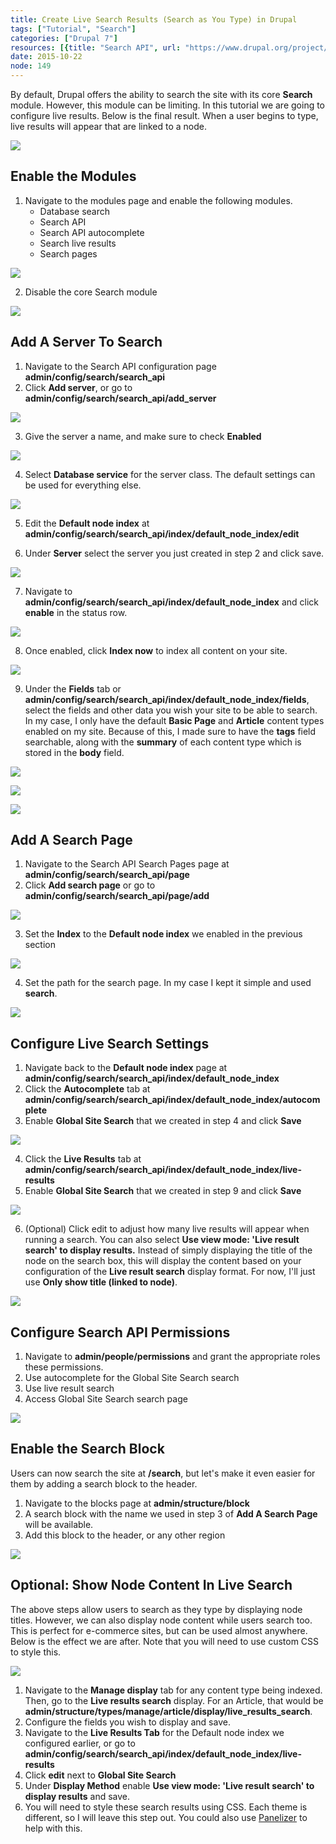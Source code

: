 ```yaml
---
title: Create Live Search Results (Search as You Type) in Drupal
tags: ["Tutorial", "Search"]
categories: ["Drupal 7"]
resources: [{title: "Search API", url: "https://www.drupal.org/project/search_api"}, {title: "Search API Autocomplete", url: "https://www.drupal.org/project/search_api_autocomplete"}, {title: "Search API live results", url: "https://www.drupal.org/project/search_api_live_results"}]
date: 2015-10-22
node: 149
---
```


By default, Drupal offers the ability to search the site with its core **Search**  module. However, this module can be limiting. In this tutorial we are going to configure live results. Below is the final result. When a user begins to type, live results will appear that are linked to a node.

![](/assets/images/posts/create-live-search-results-search-you-type-drupal/live-search-1.gif)

## Enable the Modules

1. Navigate to the modules page and enable the following modules.
    - Database search
    - Search API
    - Search API autocomplete
    - Search live results
    - Search pages
 
 ![](/assets/images/posts/create-live-search-results-search-you-type-drupal/Screen-Shot-2015-10-22-at-5.39.25-AM.png)

2. Disable the core Search module  

![](/assets/images/posts/create-live-search-results-search-you-type-drupal/Screen-Shot-2015-10-22-at-6.16.41-AM.png)

## Add A Server To Search

1. Navigate to the Search API configuration page **admin/config/search/search\_api**
2. Click  **Add server**, or go to **admin/config/search/search\_api/add\_server**

![](/assets/images/posts/create-live-search-results-search-you-type-drupal/Screen-Shot-2015-10-22-at-5.41.28-AM.png)

3. Give the server a name, and make sure to check **Enabled**  

![](/assets/images/posts/create-live-search-results-search-you-type-drupal/Screen-Shot-2015-10-22-at-5.41.56-AM.png)

4. Select **Database service**  for the server class. The default settings can be used for everything else.  

![](/assets/images/posts/create-live-search-results-search-you-type-drupal/Screen-Shot-2015-10-22-at-5.42.10-AM.png)

5. Edit the  **Default node index** at **admin/config/search/search\_api/index/default\_node\_index/edit**

6. Under  **Server** select the server you just created in step 2 and click save.  

![](/assets/images/posts/create-live-search-results-search-you-type-drupal/Screen-Shot-2015-10-22-at-5.46.06-AM.png)

7. Navigate to **admin/config/search/search\_api/index/default\_node\_index** and click  **enable**  in the status row.  

![](/assets/images/posts/create-live-search-results-search-you-type-drupal/Screen-Shot-2015-10-22-at-5.47.51-AM.png)

8. Once enabled, click **Index now**  to index all content on your site.  

![](/assets/images/posts/create-live-search-results-search-you-type-drupal/Screen-Shot-2015-10-23-at-6.31.55-AM.png)

9. Under the  **Fields**  tab or **admin/config/search/search\_api/index/default\_node\_index/fields**, select the fields and other data you wish your site to be able to search. In my case, I only have the default  **Basic Page**  and  **Article**  content types enabled on my site. Because of this, I made sure to have the  **tags**  field searchable, along with the  **summary**  of each content type which is stored in the  **body**  field.  

![](/assets/images/posts/create-live-search-results-search-you-type-drupal/Screen-Shot-2015-10-22-at-5.50.25-AM.png)

![](/assets/images/posts/create-live-search-results-search-you-type-drupal/Screen-Shot-2015-10-22-at-5.50.48-AM.png)  

![](/assets/images/posts/create-live-search-results-search-you-type-drupal/Screen-Shot-2015-10-23-at-6.27.13-AM.png)

## Add A Search Page​

1. Navigate to the Search API Search Pages page at **admin/config/search/search\_api/page**
2. Click  **Add search page**  or go to **admin/config/search/search\_api/page/add**
 
![](/assets/images/posts/create-live-search-results-search-you-type-drupal/Screen-Shot-2015-10-22-at-5.55.40-AM.png)

3. Set the  **Index**  to the  **Default node index** we enabled in the previous section

![](/assets/images/posts/create-live-search-results-search-you-type-drupal/Screen-Shot-2015-10-22-at-6.06.48-AM.png)

4. Set the path for the search page. In my case I kept it simple and used **search**.

![](/assets/images/posts/create-live-search-results-search-you-type-drupal/Screen-Shot-2015-10-22-at-6.06.59-AM.png)

## Configure Live Search Settings

1. Navigate back to the  **Default node index** page at **admin/config/search/search\_api/index/default\_node\_index**
2. Click the  **Autocomplete**  tab at **admin/config/search/search\_api/index/default\_node\_index/autocomplete**
3. Enable  **Global Site Search**  that we created in step 4 and click  **Save**  

![](/assets/images/posts/create-live-search-results-search-you-type-drupal/Screen-Shot-2015-10-22-at-6.11.42-AM.png)

4. Click the  **Live Results** tab at **admin/config/search/search\_api/index/default\_node\_index/live-results**
5. Enable  **Global Site Search**  that we created in step 9 and click  **Save**  

![](/assets/images/posts/create-live-search-results-search-you-type-drupal/Screen-Shot-2015-10-22-at-6.11.42-AM.png)

6. (​Optional) Click edit to adjust how many live results will appear when running a search. You can also select  **Use view mode: 'Live result search' to display results.**  Instead of simply displaying the title of the node on the search box, this will display the content based on your configuration of the  **Live result search**  display format. For now, I'll just use **Only show title (linked to node)**.  
 
 ![](/assets/images/posts/create-live-search-results-search-you-type-drupal/Screen-Shot-2015-10-22-at-6.12.17-AM.png)

## Configure Search API Permissions

1. Navigate to **admin/people/permissions** and grant the appropriate roles these permissions.
2. Use autocomplete for the Global Site Search search
3. Use live result search
4. Access Global Site Search search page  

![](/assets/images/posts/create-live-search-results-search-you-type-drupal/Screen-Shot-2015-10-22-at-6.17.48-AM.png)

## Enable the Search Block

Users can now search the site at **/search**, but let's make it even easier for them by adding a search block to the header.

1. Navigate to the blocks page at **admin/structure/block**
2. A search block with the name we used in step 3 of  **Add A Search Page​** will be available.
3. Add this block to the header, or any other region

![](/assets/images/posts/create-live-search-results-search-you-type-drupal/Screen-Shot-2015-10-23-at-6.43.24-AM.png)

## Optional: Show Node Content In Live Search

The above steps allow users to search as they type by displaying node titles. However, we can also display node content while users search too. This is perfect for e-commerce sites, but can be used almost anywhere. Below is the effect we are after. Note that you will need to use custom CSS to style this.

![](/assets/images/posts/create-live-search-results-search-you-type-drupal/Screen-Shot-2015-10-25-at-8.34.25-AM.png)

1. Navigate to the **Manage display** tab for any content type being indexed. Then, go to the **Live results search** display. For an Article, that would be **admin/structure/types/manage/article/display/live\_results\_search**.
2. Configure the fields you wish to display and save.
3. Navigate to the **Live Results Tab** for the Default node index we configured earlier, or go to **admin/config/search/search\_api/index/default\_node\_index/live-results**
4. Click **edit**  next to **Global Site Search**
5. Under **Display Method**  enable  **Use view mode: 'Live result search' to display results**  and save.
6. You will need to style these search results using CSS. Each theme is different, so I will leave this step out. You could also use [Panelizer](https://www.drupal.org/project/panelizer) to help with this.